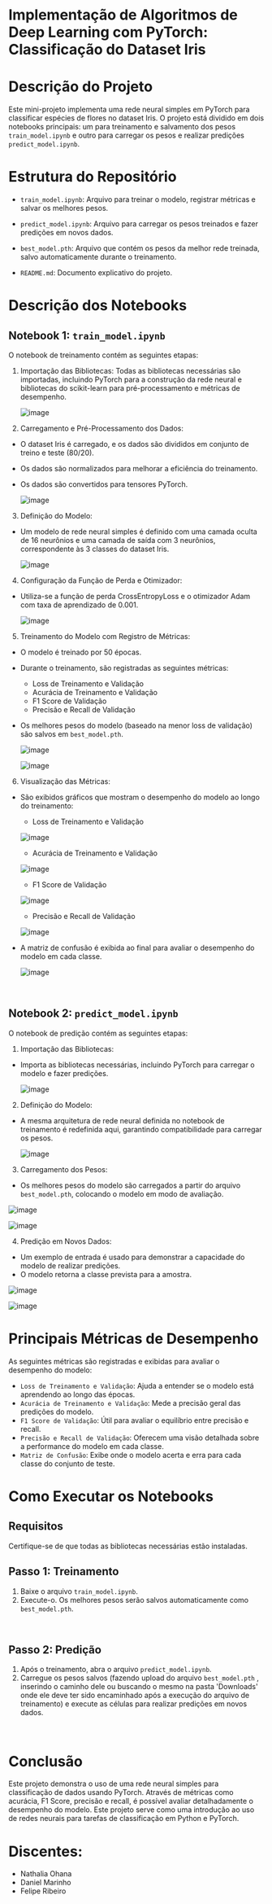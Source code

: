 # Implementação de Algoritmos de Deep Learning com PyTorch: Classificação do Dataset Iris

# Descrição do Projeto
Este mini-projeto implementa uma rede neural simples em PyTorch para classificar espécies de flores no dataset Iris. O projeto está dividido em dois notebooks principais: um para treinamento e salvamento dos pesos `train_model.ipynb` e outro para carregar os pesos e realizar predições `predict_model.ipynb`.

# Estrutura do Repositório

* `train_model.ipynb`: Arquivo para treinar o modelo, registrar métricas e salvar os melhores pesos.

* `predict_model.ipynb`: Arquivo para carregar os pesos treinados e fazer predições em novos dados.

* `best_model.pth`: Arquivo que contém os pesos da melhor rede treinada, salvo automaticamente durante o treinamento.

* `README.md`: Documento explicativo do projeto.


# Descrição dos Notebooks
## Notebook 1: `train_model.ipynb`
O notebook de treinamento contém as seguintes etapas:

1. Importação das Bibliotecas: Todas as bibliotecas necessárias são importadas, incluindo PyTorch para a construção da rede neural e bibliotecas do scikit-learn para pré-processamento e métricas de desempenho.

   ![image](https://github.com/user-attachments/assets/6591dd08-449f-4a6a-abb6-596abb2c280e)

2. Carregamento e Pré-Processamento dos Dados:
* O dataset Iris é carregado, e os dados são divididos em conjunto de treino e teste (80/20).
* Os dados são normalizados para melhorar a eficiência do treinamento.
* Os dados são convertidos para tensores PyTorch.

   ![image](https://github.com/user-attachments/assets/50e24572-2728-4a5b-8918-a55296add188)


3. Definição do Modelo:
* Um modelo de rede neural simples é definido com uma camada oculta de 16 neurônios e uma camada de saída com 3 neurônios, correspondente às 3 classes do dataset Iris.

   ![image](https://github.com/user-attachments/assets/170c4e63-e9d5-45a7-878a-15ce5dd292d6)


4. Configuração da Função de Perda e Otimizador:
* Utiliza-se a função de perda CrossEntropyLoss e o otimizador Adam com taxa de aprendizado de 0.001.

   ![image](https://github.com/user-attachments/assets/2d5758e1-466a-44fd-ba8d-f63d9a13db89)


5. Treinamento do Modelo com Registro de Métricas:
* O modelo é treinado por 50 épocas.
* Durante o treinamento, são registradas as seguintes métricas:
    * Loss de Treinamento e Validação
    * Acurácia de Treinamento e Validação
    * F1 Score de Validação
    * Precisão e Recall de Validação
* Os melhores pesos do modelo (baseado na menor loss de validação) são salvos em `best_model.pth`.

   ![image](https://github.com/user-attachments/assets/54ba69b2-4594-4aff-a626-d159c70496f3)

   ![image](https://github.com/user-attachments/assets/fca522b3-257e-4562-a062-ca8b209338b2)

6. Visualização das Métricas:
* São exibidos gráficos que mostram o desempenho do modelo ao longo do treinamento:
    * Loss de Treinamento e Validação
      
  ![image](https://github.com/user-attachments/assets/08ed9a62-7b52-4a45-8c06-4ddd80a0f74f)

    * Acurácia de Treinamento e Validação

  ![image](https://github.com/user-attachments/assets/d46ba931-f149-4e0b-98b3-3efa40ad1ddb)

    * F1 Score de Validação

  ![image](https://github.com/user-attachments/assets/f29efbdf-17fe-4b31-8773-e96dda9176fc)

    * Precisão e Recall de Validação
  
  ![image](https://github.com/user-attachments/assets/d36c4099-4a9f-4b2e-8ac9-3db71d3ec604)


* A matriz de confusão é exibida ao final para avaliar o desempenho do modelo em cada classe.

   ![image](https://github.com/user-attachments/assets/fce7f1ea-e9eb-4291-9c8e-cbadbf1a0e77)
  

<br>

## Notebook 2: `predict_model.ipynb`
O notebook de predição contém as seguintes etapas:

1. Importação das Bibliotecas:
* Importa as bibliotecas necessárias, incluindo PyTorch para carregar o modelo e fazer predições.

   ![image](https://github.com/user-attachments/assets/a9d98cbb-a11c-403a-be84-c1021ad86814)


2. Definição do Modelo:
* A mesma arquitetura de rede neural definida no notebook de treinamento é redefinida aqui, garantindo compatibilidade para carregar os pesos.

   ![image](https://github.com/user-attachments/assets/f369a889-a9da-4cd6-8592-a79944a5103f)


3. Carregamento dos Pesos:
* Os melhores pesos do modelo são carregados a partir do arquivo `best_model.pth`, colocando o modelo em modo de avaliação.

![image](https://github.com/user-attachments/assets/461e3da5-59c6-4b8f-b58b-9f398d26b09d)

![image](https://github.com/user-attachments/assets/372adc2d-289e-4351-b310-3fa9984073b7)


4. Predição em Novos Dados:
* Um exemplo de entrada é usado para demonstrar a capacidade do modelo de realizar predições.
* O modelo retorna a classe prevista para a amostra.

![image](https://github.com/user-attachments/assets/1d9714a5-adf9-450b-8647-bcdfe03fc381)

![image](https://github.com/user-attachments/assets/7c4be428-1a64-425e-9183-64de05f1a0e0)

# Principais Métricas de Desempenho
As seguintes métricas são registradas e exibidas para avaliar o desempenho do modelo:

* `Loss de Treinamento e Validação`: Ajuda a entender se o modelo está aprendendo ao longo das épocas.
* `Acurácia de Treinamento e Validação`: Mede a precisão geral das predições do modelo.
* `F1 Score de Validação`: Útil para avaliar o equilíbrio entre precisão e recall.
* `Precisão e Recall de Validação`: Oferecem uma visão detalhada sobre a performance do modelo em cada classe.
* `Matriz de Confusão`: Exibe onde o modelo acerta e erra para cada classe do conjunto de teste.

# Como Executar os Notebooks
## Requisitos
Certifique-se de que todas as bibliotecas necessárias estão instaladas.

## Passo 1: Treinamento
1. Baixe o arquivo `train_model.ipynb`.
2. Execute-o. Os melhores pesos serão salvos automaticamente como `best_model.pth`.

<br>

## Passo 2: Predição
1. Após o treinamento, abra o arquivo `predict_model.ipynb`.
2. Carregue os pesos salvos (fazendo upload do arquivo `best_model.pth` , inserindo o caminho dele ou buscando o mesmo na pasta 'Downloads' onde ele deve ter sido encaminhado após a execução do arquivo de treinamento) e execute as células para realizar predições em novos dados.

<br>

# Conclusão
Este projeto demonstra o uso de uma rede neural simples para classificação de dados usando PyTorch. Através de métricas como acurácia, F1 Score, precisão e recall, é possível avaliar detalhadamente o desempenho do modelo. Este projeto serve como uma introdução ao uso de redes neurais para tarefas de classificação em Python e PyTorch.

# Discentes: 
* Nathalia Ohana
* Daniel Marinho
* Felipe Ribeiro

